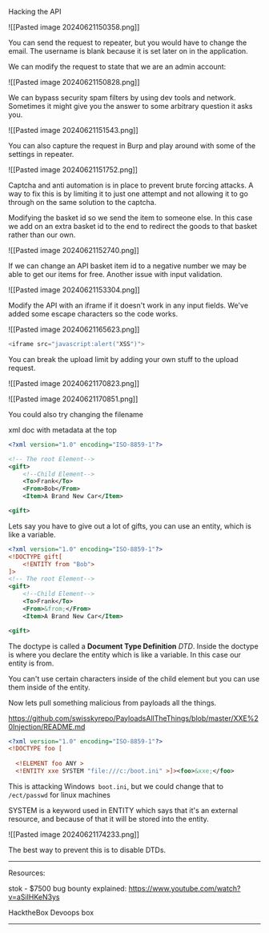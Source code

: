 Hacking the API

![[Pasted image 20240621150358.png]]

You can send the request to repeater, but you would have to change the email.
The username is blank because it is set later on in the application.

We can modify the request to state that we are an admin account:

![[Pasted image 20240621150828.png]]

We can bypass security spam filters by using dev tools and network. Sometimes it might give you the answer to some arbitrary question it asks you.

![[Pasted image 20240621151543.png]]

You can also capture the request in Burp and play around with some of the settings in repeater.

![[Pasted image 20240621151752.png]]

Captcha and anti automation is in place to prevent brute forcing attacks. A way to fix this is by limiting it to just one attempt and not allowing it to go through on the same solution to the captcha.

Modifying the basket id so we send the item to someone else. In this case we add on an extra basket id to the end to redirect the goods to that basket rather than our own.

![[Pasted image 20240621152740.png]]

If we can change an API basket item id to a negative number we may be able to get our items for free. Another issue with input validation.

![[Pasted image 20240621153304.png]]

Modify the API with an iframe if it doesn't work in any input fields. We've added some escape characters so the code works.

![[Pasted image 20240621165623.png]]

```java
<iframe src="javascript:alert("XSS")">
```


You can break the upload limit by adding your own stuff to the upload request.

![[Pasted image 20240621170823.png]]

![[Pasted image 20240621170851.png]]

You could also try changing the filename

xml doc with metadata at the top
```xml
<?xml version="1.0" encoding="ISO-8859-1"?>

<!-- The root Element-->
<gift>
	<!--Child Element-->
	<To>Frank</To>
	<From>Bob</From>
	<Item>A Brand New Car</Item>

<gift>
```

Lets say you have to give out a lot of gifts, you can use an entity, which is like a variable.

```xml
<?xml version="1.0" encoding="ISO-8859-1"?>
<!DOCTYPE gift[
	<!ENTITY from "Bob">
]>
<!-- The root Element-->
<gift>
	<!--Child Element-->
	<To>Frank</To>
	<From>&from;</From>
	<Item>A Brand New Car</Item>

<gift>
```

The doctype is called a **Document Type Definition** _DTD_. Inside the doctype is where you declare the entity which is like a variable. In this case our entity is from.

You can't use certain characters inside of the child element but you can use them inside of the entity.

Now lets pull something malicious from payloads all the things.

https://github.com/swisskyrepo/PayloadsAllTheThings/blob/master/XXE%20Injection/README.md

```xml
<?xml version="1.0" encoding="ISO-8859-1"?>
<!DOCTYPE foo [  
  
  <!ELEMENT foo ANY >
  <!ENTITY xxe SYSTEM "file:///c:/boot.ini" >]><foo>&xxe;</foo>
```

This is attacking Windows` boot.ini`, but we could change that to `/ect/passwd` for linux machines 

SYSTEM is a keyword used in ENTITY which says that it's an external resource, and because of that it will be stored into the entity.

![[Pasted image 20240621174233.png]]

The best way to prevent this is to disable DTDs.

---

Resources:

stok - $7500 bug bounty explained:
https://www.youtube.com/watch?v=aSiIHKeN3ys

HacktheBox Devoops box

---


